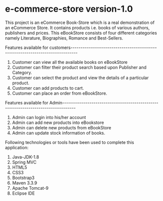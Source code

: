 # e-commerce-store version-1.0
This project is an eCommerce Book-Store which is a real demonstration of an eCommerce Store. It contains products i.e. books of various authors, publishers and prices. This eBookStore consists of four different categories namely Literature, Biographies, Romance and Best-Sellers. 

Features available for customers---------------------------------------------------------------------------------
1.  Customer can view all the available books on eBookStore
2.  Customer can filter their product search based upon Publisher and Category.
3.  Customer can select the product and view the details of a particular product.
4.  Customer can add products to cart.
5.  Customer can place an order from eBookStore.

Features available for Admin-------------------------------------------------------------------------------------
1. Admin can login into his/her account
2. Admin can add new products into eBookstore
3. Admin can delete new products from eBookStore
4. Admin can update stock information of books.

Following technologies or tools have been used to complete this application:
 1. Java-JDK-1.8
 2. Spring MVC
 3. HTML5
 4. CSS3
 5. Bootstrap3
 6. Maven 3.3.9
 7. Apache Tomcat-9
 8. Eclipse IDE

